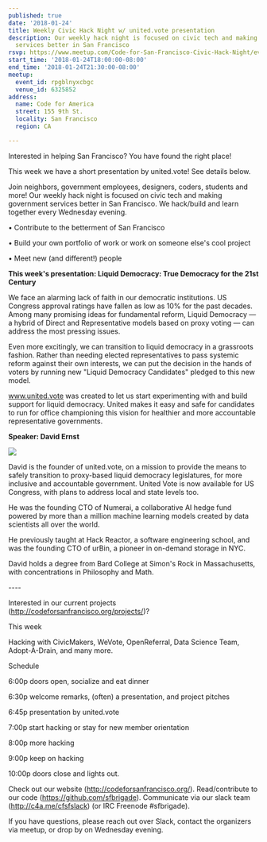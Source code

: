 ```yaml
---
published: true
date: '2018-01-24'
title: Weekly Civic Hack Night w/ united.vote presentation
description: Our weekly hack night is focused on civic tech and making government
  services better in San Francisco
rsvp: https://www.meetup.com/Code-for-San-Francisco-Civic-Hack-Night/events/246740910/
start_time: '2018-01-24T18:00:00-08:00'
end_time: '2018-01-24T21:30:00-08:00'
meetup:
  event_id: rpgblnyxcbgc
  venue_id: 6325852
address:
  name: Code for America
  street: 155 9th St.
  locality: San Francisco
  region: CA

---
```

<!-- imported via scripts/generate-events-from-meetup -->
<p>Interested in helping San Francisco? You have found the right place!</p> <p>This week we have a short presentation by united.vote! See details below.</p> <p>Join neighbors, government employees, designers, coders, students and more! Our weekly hack night is focused on civic tech and making government services better in San Francisco. We hack/build and learn together every Wednesday evening.</p> <p>• Contribute to the betterment of San Francisco</p> <p>• Build your own portfolio of work or work on someone else's cool project</p> <p>• Meet new (and different!) people</p> <p><b>This week's presentation: Liquid Democracy: True Democracy for the 21st Century</b></p> <p>We face an alarming lack of faith in our democratic institutions. US Congress approval ratings have fallen as low as 10% for the past decades. Among many promising ideas for fundamental reform, Liquid Democracy — a hybrid of Direct and Representative models based on proxy voting — can address the most pressing issues.</p> <p>Even more excitingly, we can transition to liquid democracy in a grassroots fashion. Rather than needing elected representatives to pass systemic reform against their own interests, we can put the decision in the hands of voters by running new "Liquid Democracy Candidates" pledged to this new model.</p> <p><a href="http://www.united.vote">www.united.vote</a> was created to let us start experimenting with and build support for liquid democracy. United makes it easy and safe for candidates to run for office championing this vision for healthier and more accountable representative governments.</p> <p><b>Speaker: David Ernst</b></p> <p><img src="https://pbs.twimg.com/profile_images/725393335473463296/Q9q1xES0_400x400.jpg" /></p> <p>


David is the founder of united.vote, on a mission to provide the means to safely transition to proxy-based liquid democracy legislatures, for more inclusive and accountable government. United Vote is now available for US Congress, with plans to address local and state levels too.</p> <p>He was the founding CTO of Numerai, a collaborative AI hedge fund powered by more than a million machine learning models created by data scientists all over the world.</p> <p>He previously taught at Hack Reactor, a software engineering school, and was the founding CTO of urBin, a pioneer in on-demand storage in NYC.</p> <p>David holds a degree from Bard College at Simon's Rock in Massachusetts, with concentrations in Philosophy and Math.</p> <p>----</p> <p>Interested in our current projects (<a href="http://codeforsanfrancisco.org/projects/" class="linkified">http://codeforsanfrancisco.org/projects/</a>)?</p> <p>This week</p> <p>Hacking with CivicMakers, WeVote, OpenReferral, Data Science Team, Adopt-A-Drain, and many more.</p> <p>Schedule</p> <p>6:00p doors open, socialize and eat dinner</p> <p>6:30p welcome remarks, (often) a presentation, and project pitches</p> <p>6:45p presentation by united.vote</p> <p>7:00p start hacking or stay for new member orientation</p> <p>8:00p more hacking</p> <p>9:00p keep on hacking</p> <p>10:00p doors close and lights out.</p> <p>Check out our website (<a href="http://codeforsanfrancisco.org/" class="linkified">http://codeforsanfrancisco.org/</a>). Read/contribute to our code (<a href="https://github.com/sfbrigade" class="linkified">https://github.com/sfbrigade</a>). Communicate via our slack team (<a href="http://c4a.me/cfsfslack" class="linkified">http://c4a.me/cfsfslack</a>) (or IRC Freenode #sfbrigade).</p> <p>If you have questions, please reach out over Slack, contact the organizers via meetup, or drop by on Wednesday evening.</p> 
